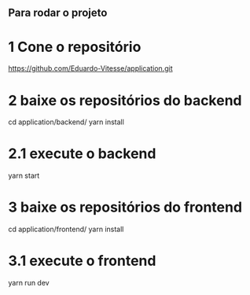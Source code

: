 ## Para rodar o projeto

# 1 Cone o repositório
https://github.com/Eduardo-Vitesse/application.git

# 2 baixe os repositórios do backend
cd application/backend/
yarn install

# 2.1 execute o backend
yarn start

# 3 baixe os repositórios do frontend
cd application/frontend/
yarn install

# 3.1 execute o frontend
yarn run dev
